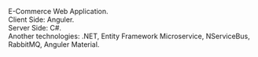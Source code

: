 E-Commerce Web Application.<br>
Client Side: Anguler.<br>
Server Side: C#.<br>
Another technologies: .NET, Entity Framework Microservice, NServiceBus, RabbitMQ, Anguler Material.
